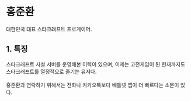 # 홍준환
대한민국 대표 스타크래프트 프로게이머. 

## 1. 특징
스타크래프트 사설 서버를 운영해본 이력이 있으며, 이제는 고전게임이 된 현재까지도 스타크래프트를 열정적으로 즐기는 유저다.<br /><br />
홍준환과 연락하기 위해서는 전화나 카카오톡보다 배틀넷 앱이 더 빠르다는 소문이 있다.<br />
